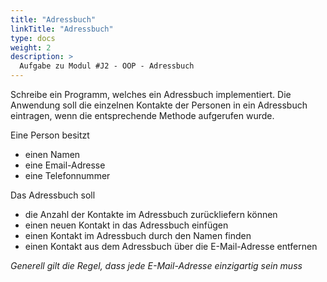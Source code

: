 ```yaml
---
title: "Adressbuch"
linkTitle: "Adressbuch"
type: docs
weight: 2
description: >
  Aufgabe zu Modul #J2 - OOP - Adressbuch
---
```


Schreibe ein Programm, welches ein Adressbuch implementiert. 
Die Anwendung soll die einzelnen Kontakte der Personen in ein Adressbuch eintragen,
wenn die entsprechende Methode aufgerufen wurde.

Eine Person besitzt
- einen Namen 
- eine Email-Adresse
- eine Telefonnummer

Das Adressbuch soll
- die Anzahl der Kontakte im Adressbuch zurückliefern können
- einen neuen Kontakt in das Adressbuch einfügen
- einen Kontakt im Adressbuch durch den Namen finden
- einen Kontakt aus dem Adressbuch über die E-Mail-Adresse entfernen

*Generell gilt die Regel, dass jede E-Mail-Adresse einzigartig sein muss*
